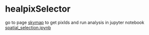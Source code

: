 # healpixSelector



go to page [skymap](https://xiaolng.github.io/healpixSelector/skymap2.html) to get pixIds and run analysis in jupyter notebook [spatial_selection.ipynb](https://github.com/xiaolng/healpixSelector/blob/master/spatial_selection.ipynb)



